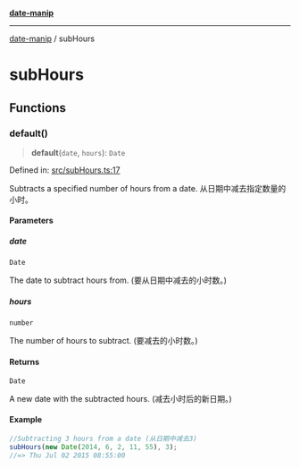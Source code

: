 [**date-manip**](index.md)

***

[date-manip](modules.md) / subHours

# subHours

## Functions

### default()

> **default**(`date`, `hours`): `Date`

Defined in: [src/subHours.ts:17](https://github.com/fengxinming/date-manip/blob/8fccf261c90ecd05d2eaf7f8c5a47a123e2bb753/src/subHours.ts#L17)

Subtracts a specified number of hours from a date.
从日期中减去指定数量的小时。

#### Parameters

##### date

`Date`

The date to subtract hours from. (要从日期中减去的小时数。)

##### hours

`number`

The number of hours to subtract. (要减去的小时数。)

#### Returns

`Date`

A new date with the subtracted hours. (减去小时后的新日期。)

#### Example

```ts
//Subtracting 3 hours from a date (从日期中减去3)
subHours(new Date(2014, 6, 2, 11, 55), 3);
//=> Thu Jul 02 2015 08:55:00
```
